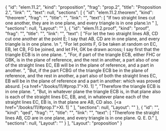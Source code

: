 {
  "id": "elem.11.2",
  "kind": "proposition",
  "frag": "prop.2",
  "title": "Proposition 2.",
  "link": "",
  "text": null,
  "sections": [
    {
      "id": "elem.11.2.theorem",
      "kind": "theorem",
      "frag": "",
      "title": "",
      "link": "",
      "text": [
        "If two straight lines cut one another, they are in one plane, and every triangle is in one plane.\n      "
      ],
      "sections": null,
      "Layout": ""
    },
    {
      "id": "elem.11.2.proof",
      "kind": "proof",
      "frag": "",
      "title": "",
      "link": "",
      "text": [
        "For let the two straight lines AB, CD cut one another at the point E; I say that AB, CD are in one plane, and every triangle is in one plane. \n      ",
        "For let points F, G be taken at random on EC, EB, let CB, FG be joined, and let FH, GK be drawn across; I say first that the triangle ECB is in one plane. ",
        "For, if part of the triangle ECB, either FHC or GBK, is in the plane of reference, and the rest in another, a part also of one of the straight lines EC, EB will be in the plane of reference, and a part in another. ",
        "But, if the part FCBG of the triangle ECB be in the plane of reference, and the rest in another, a part also of both the straight lines EC, EB will be in the plane of reference and a part in another: which was proved absurd. [<a href=\"/books/11/#prop.1\">XI. 1</a>] ",
        "Therefore the triangle ECB is in one plane. ",
        "But, in whatever plane the triangle ECB is, in that plane also is each of the straight lines EC, EB, and, in whatever plane each of the straight lines EC, EB is, in that plane are AB, CD also. [<a href=\"/books/11/#prop.1\">XI. 1</a>] "
      ],
      "sections": null,
      "Layout": ""
    },
    {
      "id": "",
      "kind": "qed",
      "frag": "",
      "title": "",
      "link": "",
      "text": [
        "Therefore the straight lines AB, CD are in one plane, and every triangle is in one plane. Q. E. D."
      ],
      "sections": null,
      "Layout": ""
    }
  ],
  "Layout": "proposition"
}
